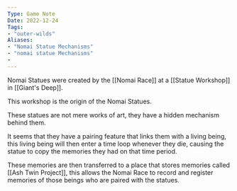 ```yaml
---
Type: Game Note
Date: 2022-12-24
Tags:
- "outer-wilds"
Aliases:
- "Nomai Statue Mechanisms"
- "nomai statue Mechanisms"
- 
---
```

Nomai Statues were created by the [[Nomai Race]] at a [[Statue Workshop]] in [[Giant's Deep]].

This workshop is the origin of the Nomai Statues.

These statues are not mere works of art, they have a hidden mechanism behind them.

It seems that they have a pairing feature that links them with a living being, this living being will then enter a time loop whenever they die, causing the statue to copy the memories they had on that time period.

These memories are then transferred to a place that stores memories called [[Ash Twin Project]], this allows the Nomai Race to record and register memories of those beings who are paired with the statues.